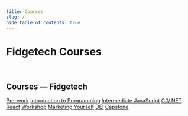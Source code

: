 ```yaml
---
title: Courses
slug: /
hide_table_of_contents: true
---
```


# Fidgetech Courses

<div className="centering-div" style={{margin: 'auto'  }}>
  <br />
  <h2 style={{textAlign: 'center'}}>Courses &mdash; Fidgetech</h2>

  <div style={{borderStyle: 'solid', borderWidth: '2px', borderColor: 'var(--ifm-color-emphasis-300)', borderRadius: '20px', marginBottom: '20px' }}>
    <div className='course-row' style={{margin: '10px'}}>
    <a className="track-button" target="_self" href="/pre-work">Pre-work</a>
    <a className="track-button" target="_self" href="/introduction-to-programming">Introduction to Programming</a>
    <a className="track-button" target="_self" href="/intermediate-javascript">Intermediate JavaScript</a>
    <a className="track-button" target="_self" href="/c-and-net">C#/.NET</a>
    <a className="track-button" target="_self" href="/react">React</a>
    <a className="track-button" target="_self" href="/workshop">Workshop</a>
    <a className="track-button" target="_self" href="/marketing-yourself">Marketing Yourself</a>
    <a className="track-button" target="_self" href="/diversity-equity-and-inclusion">DEI</a>
    <a className="track-button" target="_self" href="/capstone">Capstone</a>
    </div>
  </div>
</div>
